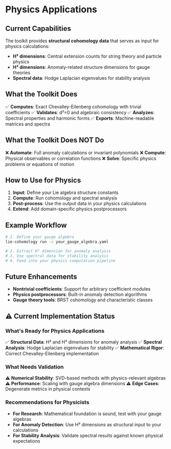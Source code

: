 # Physics Applications

## Current Capabilities

The toolkit provides **structural cohomology data** that serves as input for physics calculations:

- **H² dimensions**: Central extension counts for string theory and particle physics
- **H³ dimensions**: Anomaly-related structure dimensions for gauge theories
- **Spectral data**: Hodge Laplacian eigenvalues for stability analysis

## What the Toolkit Does

✅ **Computes**: Exact Chevalley-Eilenberg cohomology with trivial coefficients
✅ **Validates**: d²=0 and algebraic consistency
✅ **Analyzes**: Spectral properties and harmonic forms
✅ **Exports**: Machine-readable matrices and spectra

## What the Toolkit Does NOT Do

❌ **Automate**: Full anomaly calculations or invariant polynomials
❌ **Compute**: Physical observables or correlation functions
❌ **Solve**: Specific physics problems or equations of motion

## How to Use for Physics

1. **Input**: Define your Lie algebra structure constants
2. **Compute**: Run cohomology and spectral analysis
3. **Post-process**: Use the output data in your physics calculations
4. **Extend**: Add domain-specific physics postprocessors

## Example Workflow

```bash
# 1. Define your gauge algebra
lie-cohomology run -c your_gauge_algebra.yaml

# 2. Extract H³ dimension for anomaly analysis
# 3. Use spectral data for stability analysis
# 4. Feed into your physics computation pipeline
```

## Future Enhancements

- **Nontrivial coefficients**: Support for arbitrary coefficient modules
- **Physics postprocessors**: Built-in anomaly detection algorithms
- **Gauge theory tools**: BRST cohomology and characteristic classes

## ⚠️ **Current Implementation Status**

### **What's Ready for Physics Applications**
✅ **Structural Data**: H² and H³ dimensions for anomaly analysis
✅ **Spectral Analysis**: Hodge Laplacian eigenvalues for stability
✅ **Mathematical Rigor**: Correct Chevalley-Eilenberg implementation

### **What Needs Validation**
⚠️ **Numerical Stability**: SVD-based methods with physics-relevant algebras
⚠️ **Performance**: Scaling with gauge algebra dimensions
⚠️ **Edge Cases**: Degenerate metrics in physical contexts

### **Recommendations for Physicists**
- **For Research**: Mathematical foundation is sound, test with your gauge algebras
- **For Anomaly Detection**: Use H³ dimensions as structural input to your calculations
- **For Stability Analysis**: Validate spectral results against known physical expectations
